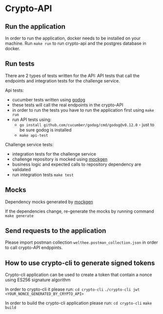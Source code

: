 # Crypto-API


## Run the application

In order to run the application, docker needs to be installed on your machine.
Run `make run` to run crypto-api and the postgres database in docker.

## Run tests

There are 2 types of tests written for the API: API tests that call the endpoints and integration tests for the challenge service.

Api tests:
- cucumber tests written using [godog](https://github.com/cucumber/godog)
- these tests will call the real endpoints in the crypto-API
- in order to run the tests you have to run the application first using `make run`
- run API tests using:
    - `go install github.com/cucumber/godog/cmd/godog@v0.12.0` - just to be sure godog is installed  
    - `make api-test`

Challenge service tests:
- integration tests for the challenge service 
- challenge repository is mocked using [mockgen](https://github.com/golang/mock)
- business logic and expected calls to repository dependency are validated  
- run integration tests `make test`

## Mocks

Dependency mocks generated by [mockgen](https://github.com/golang/mock)

If the dependencies change, re-generate the mocks by running command `make generate`

## Send requests to the application

Please import postman collection `welthee.postman_collection.json` in order to call crypto-API endppints.

## How to use crypto-cli to generate signed tokens

Crypto-cli application can be used to create a token that contain a nonce using ES256 signature algorithm

In order to crypto-cli it please run:
`cd crypto-cli`
`./crypto-cli jwt <YOUR_NONCE_GENERATED_BY_CRYPTO_API>`

In order to build the crypto-cli application please run:
`cd crypto-cli`
`make build`


